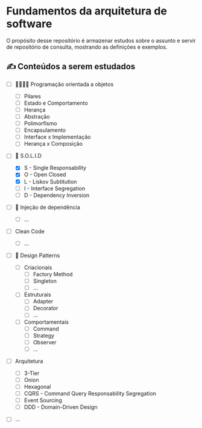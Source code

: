 # Fundamentos da arquitetura de software
O propósito desse repositório é armazenar estudos sobre o assunto e servir de repositório de consulta, mostrando as definições e exemplos.

## ✍ Conteúdos a serem estudados
 
- [ ] 👨‍👨‍👧‍👦 Programação orientada a objetos
  - [ ] Pilares
  - [ ] Estado e Comportamento
  - [ ] Herança
  - [ ] Abstração
  - [ ] Polimorfismo
  - [ ] Encapsulamento
  - [ ] Interface x Implementação
  - [ ] Herança x Composição
- [ ] 🧱 S.O.L.I.D
  - [x] S - Single Responsability
  - [x] O - Open Closed
  - [x] L - Liskov Subtitution 
  - [ ] I - Interface Segregation
  - [ ] D - Dependency Inversion
- [ ] 💉 Injeção de dependência
  - [ ] ...
- [ ] Clean Code
  - [ ] ...
- [ ] 🧰 Design Patterns
  - [ ] Criacionais
    - [ ] Factory Method
    - [ ] Singleton
    - [ ] ...
  - [ ] Estruturais
     - [ ] Adapter
     - [ ] Decorator
     - [ ] ...
  - [ ] Comportamentais
       - [ ] Command
       - [ ] Strategy
       - [ ] Observer
       - [ ] ...
- [ ] Arquitetura
  - [ ] 3-Tier
  - [ ] Onion 
  - [ ] Hexagonal
  - [ ] CQRS - Command Query Responsability Segregation
  - [ ] Event Sourcing
  - [ ] DDD - Domain-Driven Design
 - [ ] ...

